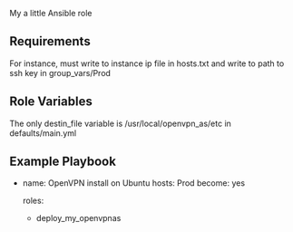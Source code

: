 My a little Ansible role

Requirements
------------

For instance, must write to instance ip file in hosts.txt and write to path to ssh key in group_vars/Prod

Role Variables
--------------

The only destin_file variable is /usr/local/openvpn_as/etc in defaults/main.yml

Example Playbook
----------------

- name: OpenVPN install on Ubuntu
  hosts: Prod
  become: yes

  roles:
   - deploy_my_openvpnas